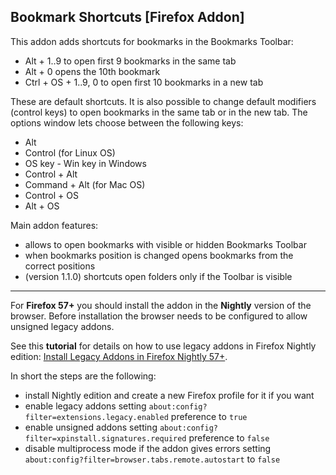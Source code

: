 ## Bookmark Shortcuts [Firefox Addon]

This addon adds shortcuts for bookmarks in the Bookmarks Toolbar:

- Alt + 1..9 to open first 9 bookmarks in the same tab
- Alt + 0 opens the 10th bookmark
- Ctrl + OS + 1..9, 0 to open first 10 bookmarks in a new tab

These are default shortcuts. It is also possible to change default modifiers (control keys) to open bookmarks in the same tab or in the new tab. The options window lets choose between the following keys:

- Alt
- Control (for Linux OS)
- OS key - Win key in Windows
- Control + Alt
- Command + Alt (for Mac OS)
- Control + OS
- Alt + OS

Main addon features:

- allows to open bookmarks with visible or hidden Bookmarks Toolbar
- when bookmarks position is changed opens bookmarks from the correct positions
- (version 1.1.0) shortcuts open folders only if the Toolbar is visible

---

For **Firefox 57+** you should install the addon in the **Nightly** version of the browser. Before installation the browser needs to be configured to allow unsigned legacy addons. 

See this **tutorial** for details on how to use legacy addons in Firefox Nightly edition: [Install Legacy Addons in Firefox Nightly 57+](http://pcadvice.co.nf/blog/install-legacy-addons-in-firefox-57).

In short the steps are the following:

- install Nightly edition and create a new Firefox profile for it if you want
- enable legacy addons setting `about:config?filter=extensions.legacy.enabled` preference to `true`
- enable unsigned addons setting `about:config?filter=xpinstall.signatures.required` preference to `false`
- disable multiprocess mode if the addon gives errors setting `about:config?filter=browser.tabs.remote.autostart` to `false`
